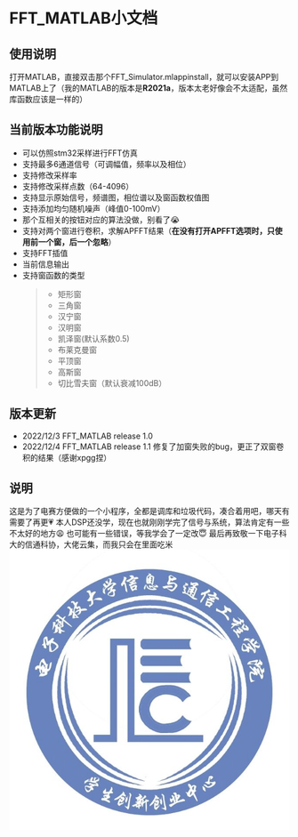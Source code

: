 # FFT_MATLAB小文档
## 使用说明
打开MATLAB，直接双击那个FFT_Simulator.mlappinstall，就可以安装APP到MATLAB上了（我的MATLAB的版本是**R2021a**，版本太老好像会不太适配，虽然库函数应该是一样的）
## 当前版本功能说明
+ 可以仿照stm32采样进行FFT仿真
+ 支持最多6通道信号（可调幅值，频率以及相位）
+ 支持修改采样率
+ 支持修改采样点数（64-4096）
+ 支持显示原始信号，频谱图，相位谱以及窗函数权值图
+ 支持添加均匀随机噪声（峰值0-100mV）
+ 那个互相关的按钮对应的算法没做，别看了:sob:
+ 支持对两个窗进行卷积，求解APFFT结果（**在没有打开APFFT选项时，只使用前一个窗，后一个忽略**）
+ 支持FFT插值
+ 当前信息输出
+ 支持窗函数的类型
    > * 矩形窗
    > * 三角窗
    > * 汉宁窗
    > * 汉明窗
    > * 凯泽窗(默认系数0.5)
    > * 布莱克曼窗
    > * 平顶窗
    > * 高斯窗
    > * 切比雪夫窗（默认衰减100dB）

## 版本更新
+ 2022/12/3 FFT_MATLAB release 1.0
+ 2022/12/4 FFT_MATLAB release 1.1 修复了加窗失败的bug，更正了双窗卷积的结果（感谢xpgg捏）

## 说明
这是为了电赛方便做的一个小程序，全都是调库和垃圾代码，凑合着用吧，哪天有需要了再更:heartpulse:
本人DSP还没学，现在也就刚刚学完了信号与系统，算法肯定有一些不太好的地方:weary:
也可能有一些错误，等我学会了一定改:innocent:
最后再致敬一下电子科大的信通科协，大佬云集，而我只会在里面吃米
![I love it](pic/信通科协.jpg)
